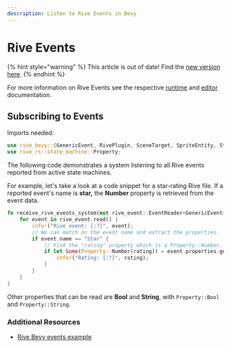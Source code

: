 ```yaml
---
description: Listen to Rive Events in Bevy
---
```


# Rive Events

{% hint style="warning" %}
This article is out of date! Find the [new version here](https://rive.app/community/doc/rive-events/docX2iZ1A8EQ).
{% endhint %}

For more information on Rive Events see the respective [runtime](../../runtimes/rive-events.md) and [editor](../../editor/events.md) documentation.

## Subscribing to Events

Imports needed:

```rust
use rive_bevy::{GenericEvent, RivePlugin, SceneTarget, SpriteEntity, StateMachine};
use rive_rs::state_machine::Property;
```

The following code demonstrates a system listening to all Rive events reported from active state machines.

For example, let's take a look at a code snippet for a star-rating Rive file. If a reported event's name is **star,** the **Number** property is retrieved from the event data.

```rust
fn receive_rive_events_system(mut rive_event: EventReader<GenericEvent>) {
    for event in rive_event.read() {
        info!("Rive event: {:?}", event);
        // We can match on the event name and extract the properties.
        if event.name == "Star" {
            // Find the "rating" property which is a Property::Number.
            if let Some(Property::Number(rating)) = event.properties.get("rating") {
                info!("Rating: {:?}", rating);
            }
        }
    }
}
```

Other properties that can be read are **Bool** and **String**, with `Property::Bool` and `Property::String`.

### Additional Resources

* [Rive Bevy events example](https://github.com/rive-app/rive-bevy/blob/main/examples/rive-events.rs)
